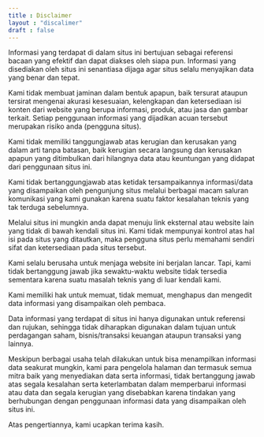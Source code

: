 ```yaml
---
title : Disclaimer
layout : "discalimer"
draft : false
---
```


Informasi yang terdapat di dalam situs ini bertujuan sebagai referensi bacaan yang efektif dan dapat diakses oleh siapa pun. Informasi yang disediakan oleh situs ini senantiasa dijaga agar situs selalu menyajikan data yang benar dan tepat.

Kami tidak membuat jaminan dalam bentuk apapun, baik tersurat ataupun tersirat mengenai akurasi kesesuaian, kelengkapan dan ketersediaan isi konten dari website yang berupa informasi, produk, atau jasa dan gambar terkait. Setiap penggunaan informasi yang dijadikan acuan tersebut merupakan risiko anda (pengguna situs).

Kami tidak memiliki tanggungjawab atas kerugian dan kerusakan yang dalam arti tanpa batasan, baik kerugian secara langsung dan kerusakan apapun yang ditimbulkan dari hilangnya data atau keuntungan yang didapat dari penggunaan situs ini.

Kami tidak bertanggungjawab atas ketidak tersampaikannya informasi/data yang disampaikan oleh pengunjung situs melalui berbagai macam saluran komunikasi yang kami gunakan karena suatu faktor kesalahan teknis yang tak terduga sebelumnya.

Melalui situs ini mungkin anda dapat menuju link eksternal atau website lain yang tidak di bawah kendali situs ini. Kami tidak mempunyai kontrol atas hal isi pada situs yang ditautkan, maka pengguna situs perlu memahami sendiri sifat dan ketersediaan pada situs tersebut.

Kami selalu berusaha untuk menjaga website ini berjalan lancar. Tapi, kami tidak bertanggung jawab jika sewaktu-waktu website tidak tersedia sementara karena suatu masalah teknis yang di luar kendali kami.

Kami memiliki hak untuk memuat, tidak memuat, menghapus dan mengedit data informasi yang disampaikan oleh pembaca.

Data informasi yang terdapat di situs ini hanya digunakan untuk referensi dan rujukan, sehingga tidak diharapkan digunakan dalam tujuan untuk perdagangan saham, bisnis/transaksi keuangan ataupun transaksi yang lainnya.

Meskipun berbagai usaha telah dilakukan untuk bisa menampilkan informasi data seakurat mungkin, kami para pengelola halaman dan termasuk semua mitra baik yang menyediakan data serta informasi, tidak bertanggung jawab atas segala kesalahan serta keterlambatan dalam memperbarui informasi atau data dan segala kerugian yang disebabkan karena tindakan yang berhubungan dengan penggunaan informasi data yang disampaikan oleh situs ini.

Atas pengertiannya, kami ucapkan terima kasih.
